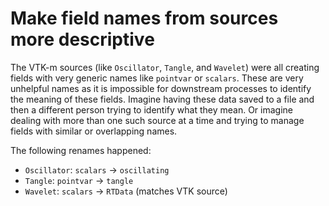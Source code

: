 # Make field names from sources more descriptive

The VTK-m sources (like `Oscillator`, `Tangle`, and `Wavelet`) were all
creating fields with very generic names like `pointvar` or `scalars`. These
are very unhelpful names as it is impossible for downstream processes to
identify the meaning of these fields. Imagine having these data saved to a
file and then a different person trying to identify what they mean. Or
imagine dealing with more than one such source at a time and trying to
manage fields with similar or overlapping names.

The following renames happened:

  * `Oscillator`: `scalars` -> `oscillating`
  * `Tangle`: `pointvar` -> `tangle`
  * `Wavelet`: `scalars` -> `RTData` (matches VTK source)

